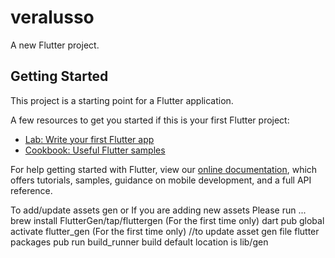 # veralusso

A new Flutter project.

## Getting Started

This project is a starting point for a Flutter application.

A few resources to get you started if this is your first Flutter project:

- [Lab: Write your first Flutter app](https://flutter.dev/docs/get-started/codelab)
- [Cookbook: Useful Flutter samples](https://flutter.dev/docs/cookbook)

For help getting started with Flutter, view our
[online documentation](https://flutter.dev/docs), which offers tutorials,
samples, guidance on mobile development, and a full API reference.

 To add/update assets gen or If you are adding new assets Please run
   ...
   brew install FlutterGen/tap/fluttergen (For the first time only)
   dart pub global activate flutter_gen (For the first time only)
   //to update asset gen file
   flutter packages pub run build_runner build
   default location is lib/gen
